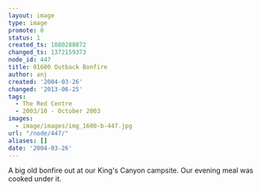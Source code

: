 ```yaml
---
layout: image
type: image
promote: 0
status: 1
created_ts: 1080280872
changed_ts: 1372159373
node_id: 447
title: 01600 Outback Bonfire
author: anj
created: '2004-03-26'
changed: '2013-06-25'
tags:
  - The Red Centre
  - 2003/10 - October 2003
images:
  - image/images/img_1600-b-447.jpg
url: "/node/447/"
aliases: []
date: '2004-03-26'
---
```

A big old bonfire out at our King's Canyon campsite.  Our evening meal was cooked under it.
